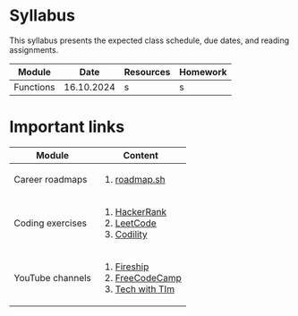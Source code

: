 # Syllabus
This syllabus presents the expected class schedule, due dates, and reading assignments.

|                        Module                        |                         Date                        |                         Resources                        |                         Homework                        |
| ---------------------------------------------------- | --------------------------------------------------- | -------------------------------------------------------- | ------------------------------------------------------- |
|                     Functions                        |                       16.10.2024                    |                           s                               |               s                                          |


# Important links 


| Module | Content |
| ------ | ------- |
| Career roadmaps    | <ol><li>[roadmap.sh](https://roadmap.sh/)</li></ol> |
| Coding exercises   | <ol><li>[HackerRank](https://www.hackerrank.com/)</li><li>[LeetCode](https://leetcode.com/)</li><li>[Codility](https://www.codility.com/)</li></ol> |
| YouTube channels   | <ol><li>[Fireship](https://www.youtube.com/@Fireship)</li><li>[FreeCodeCamp](https://www.youtube.com/@freecodecamp)</li><li>[Tech with TIm](https://www.youtube.com/@TechWithTim)</li></ol> |
                                                               

